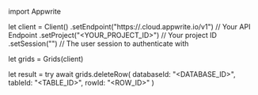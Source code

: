 import Appwrite

let client = Client()
    .setEndpoint("https://<REGION>.cloud.appwrite.io/v1") // Your API Endpoint
    .setProject("<YOUR_PROJECT_ID>") // Your project ID
    .setSession("") // The user session to authenticate with

let grids = Grids(client)

let result = try await grids.deleteRow(
    databaseId: "<DATABASE_ID>",
    tableId: "<TABLE_ID>",
    rowId: "<ROW_ID>"
)

